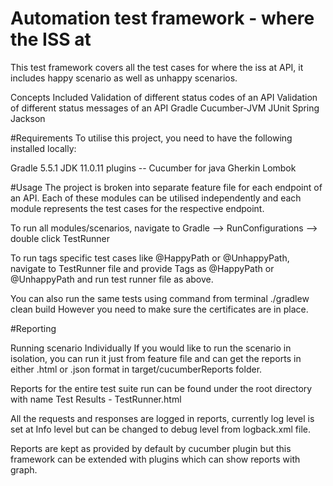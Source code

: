 #  Automation test framework - where the ISS at 

This test framework covers all the test cases for where the iss at API, it includes happy scenario as well as unhappy scenarios. 

Concepts Included
Validation of different status codes of an API
Validation of different status messages of an API
Gradle
Cucumber-JVM
JUnit
Spring
Jackson

#Requirements
To utilise this project, you need to have the following installed locally:

Gradle 5.5.1
JDK 11.0.11
plugins --
Cucumber for java
Gherkin
Lombok

#Usage
The project is broken into separate feature file for each endpoint of an API. Each of these modules can be utilised independently and each module represents the test cases for the respective endpoint.

To run all modules/scenarios, navigate to Gradle --> RunConfigurations --> double click TestRunner

To run tags specific test cases like @HappyPath or @UnhappyPath, navigate to TestRunner file and provide Tags as @HappyPath or @UnhappyPath and run test runner file as above.

You can also run the same tests using command from terminal ./gradlew clean build
However you need to make sure the certificates are  in place.

#Reporting

Running scenario Individually 
If you would like to run the scenario in isolation, you can run it just from feature file and can get the reports in either .html or .json format in target/cucumberReports folder.

Reports for the entire test suite run can be found under the root directory with name Test Results - TestRunner.html

All the requests and responses are logged in reports, currently log level is set at Info level but can be changed to debug level from logback.xml file.

Reports are kept as provided by default by cucumber plugin but this framework can be extended with plugins which can show reports with graph.
